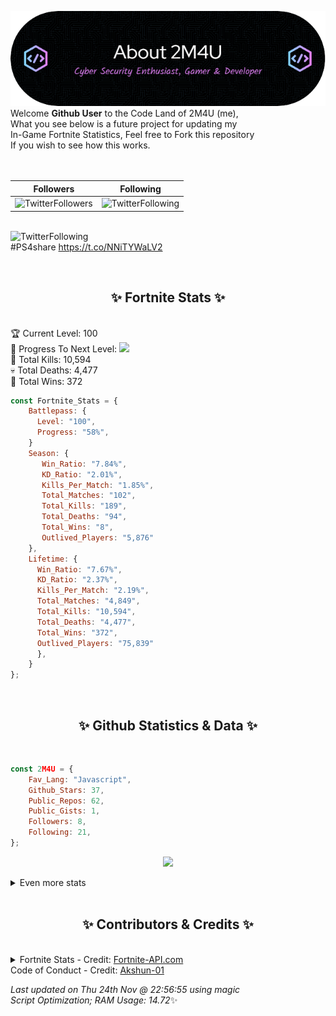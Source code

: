
  ![Header](./src/github-banner.png)
  <br>
  Welcome **Github User** to the Code Land of 2M4U (me),<br>
  What you see below is a future project for updating my<br>
  In-Game Fortnite Statistics, Feel free to Fork this repository<br>
  If you wish to see how this works.
  <br><br>
  <br>
  
  | Followers  | Following |
  | ---------- |:---------:|
  | ![TwitterFollowers](https://img.shields.io/badge/Twitter%20Followers-79-blue)  | ![TwitterFollowing](https://img.shields.io/badge/Twitter%20Following-235-blue)  |


  <br>![TwitterFollowing](https://img.shields.io/badge/Latest%20Tweet--blue)<br>
  #PS4share https://t.co/NNiTYWaLV2
   
  <br><h2 align="center"> ✨ Fortnite Stats ✨</h2><br>
  🏆 Current Level: 100<br>
  🎉 Progress To Next Level: ![](https://geps.dev/progress/58)<br>
  🎯 Total Kills: 10,594<br>
  💀 Total Deaths: 4,477<br>
  👑 Total Wins: 372<br>

```js
const Fortnite_Stats = {
    Battlepass: {
      Level: "100",
      Progress: "58%",    
    }
    Season: { 
       Win_Ratio: "7.84%",
       KD_Ratio: "2.01%",
       Kills_Per_Match: "1.85%",
       Total_Matches: "102",
       Total_Kills: "189",
       Total_Deaths: "94",
       Total_Wins: "8",
       Outlived_Players: "5,876"
    },
    Lifetime: {
      Win_Ratio: "7.67%",
      KD_Ratio: "2.37%",
      Kills_Per_Match: "2.19%",
      Total_Matches: "4,849",
      Total_Kills: "10,594",
      Total_Deaths: "4,477",
      Total_Wins: "372",
      Outlived_Players: "75,839"
      },
    }
}; 
```


<br><h2 align="center"> ✨ Github Statistics & Data ✨</h2><br>

```js
const 2M4U = {
    Fav_Lang: "Javascript",
    Github_Stars: 37,
    Public_Repos: 62,
    Public_Gists: 1,
    Followers: 8,
    Following: 21,
}; 
```

<p align="center">
<img src="https://github-readme-streak-stats.herokuapp.com/?user=2M4U&theme=tokyonight">
</p>
<details>
  <summary>
      Even more stats
  </summary>
  <p align="center">
    <img src="https://github-profile-trophy.vercel.app/?username=2M4U&theme=dracula">
    <img src="https://github-readme-stats.vercel.app/api?username=2M4U&theme=tokyonight&count_private=true&show_icons=true&include_all_commits=true">
  </p>
</details>
<br><h2 align="center"> ✨ Contributors & Credits ✨</h2><br>
<details>
  <summary>
      Fortnite Stats - Credit: <a href="https://fortnite-api.com/?utm_source=github.com/2M4U/2M4U">Fortnite-API.com</a><br>
      Code of Conduct - Credit: <a href="https://github.com/Akshun-01">Akshun-01</a>
  </summary>
</details>

<!-- Last updated on Thu Nov 24 2022 22:56:55 GMT+0000 (Coordinated Universal Time) ;-;-->
<i>Last updated on  Thu 24th Nov @ 22:56:55 using magic<br>
Script Optimization; RAM Usage: 14.72</i>✨